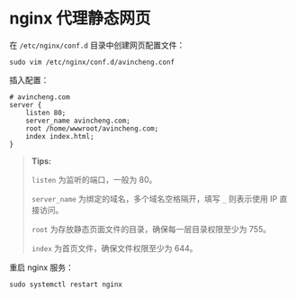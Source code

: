 # nginx 代理静态网页

在 `/etc/nginx/conf.d` 目录中创建网页配置文件：

```shell
sudo vim /etc/nginx/conf.d/avincheng.conf
```

插入配置：

```nginx
# avincheng.com
server {
    listen 80;
    server_name avincheng.com;
    root /home/wwwroot/avincheng.com;
    index index.html;
}
```

> **Tips:**
>
> `listen` 为监听的端口，一般为 80。
>
> `server_name` 为绑定的域名，多个域名空格隔开，填写 `_` 则表示使用 IP 直接访问。
>
> `root` 为存放静态页面文件的目录，确保每一层目录权限至少为 755。
>
> `index` 为首页文件，确保文件权限至少为 644。

重启 nginx 服务：

```shell
sudo systemctl restart nginx
```

